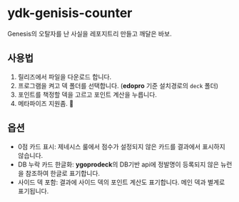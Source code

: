 # ydk-genisis-counter
Genesis의 오탈자를 난 사실을 레포지트리 만들고 깨달은 바보.

## 사용법
1. 릴리즈에서 파일을 다운로드 합니다.
2. 프로그램을 켜고 덱 폴더를 선택합니다. (**edopro** 기준 설치경로의 `deck` 폴더)
3. 포인트를 책정할 덱을 고르고 포인트 계산을 누릅니다.
4. 메타파이즈 지원좀. 🙏

## 옵션
* 0점 카드 표시: 제네시스 룰에서 점수가 설정되지 않은 카드를 결과에서 표시하지 않습니다.
* DB 누락 카드 한글화: **ygoprodeck**의 DB기반 api에 정발명이 등록되지 않은 뉴런을 참조하여 한글로 표기합니다.
* 사이드 덱 포함: 결과에 사이드 덱의 포인트 계산도 표기합니다. 메인 덱과 별계로 표기됩니다.
